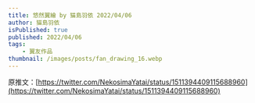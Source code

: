```yaml
---
title: 悠然翼繪 by 猫島羽依 2022/04/06
author: 猫島羽依
isPublished: true
published: 2022/04/06
tags:
    - 翼友作品
thumbnail: /images/posts/fan_drawing_16.webp
---
```

原推文：[https://twitter.com/NekosimaYatai/status/1511394409115688960](https://twitter.com/NekosimaYatai/status/1511394409115688960)